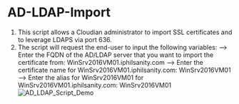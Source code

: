 # AD-LDAP-Import
1. This script allows a Cloudian administrator to import SSL certificates and to leverage LDAPS via port 636.
2. The script will request the end-user to input the following variables:
--> Enter the FQDN of the AD/LDAP server that you want to import the certificate from: WinSrv2016VM01.iphilsanity.com
--> Enter the certificate name for WinSrv2016VM01.iphilsanity.com: WinSrv2016VM01
--> Enter the alias for WinSrv2016VM01 for WinSrv2016VM01.iphilsanity.com: WinSrv2016VM01
![AD_LDAP_Script_Demo](https://user-images.githubusercontent.com/102058632/169559838-e5612663-2c5b-48b1-ab7c-865ca706fd7f.gif)
